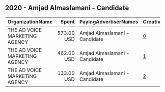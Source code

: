 ## 2020 - Amjad Almaslamani - Candidate 
|OrganizationName|Spent|PayingAdvertiserNames|CreativeUrls|Impressions|Genders|AgeBrackets|CountryCodes|BillingAddresses|CandidateBallotInformation|
|:---|---:|:---|:---|---:|:---|:---|:---|:---|:---|
|THE AD VOICE MARKETING AGENCY|573.00 USD|Amjad Almaslamani - Candidate|[0](https://www.snap.com/political-ads/asset/e678c5e92963490bf80fb34cd54a53709ba2b6e90f6750deafe5bd149699ce60?mediaType=mp4)|843,186||18+|jordan|JO|Amjad Almaslamani|
|THE AD VOICE MARKETING AGENCY|462.00 USD|Amjad Almaslamani - Candidate|[1](https://www.snap.com/political-ads/asset/f06e35854db8a28e328879d6de580d575e612f56c2f0c24d32fafc0578088b19?mediaType=mp4)|799,141||20+|jordan|JO|Amjad Almaslamani|
|THE AD VOICE MARKETING AGENCY|133.00 USD|Amjad Almaslamani - Candidate|[2](https://www.snap.com/political-ads/asset/8a0593a7ddc2518487ebd9f19a1157c9905c1146f46ee405d53ee138408ae474?mediaType=mp4)|138,557||20+|jordan|JO|Amjad Almaslamani|

